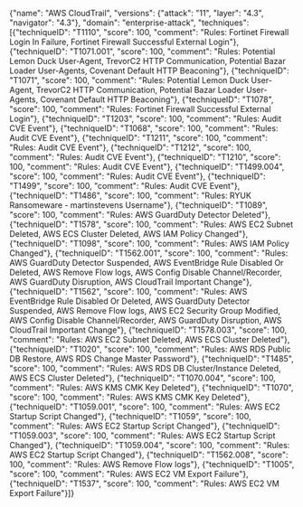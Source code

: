 {"name": "AWS CloudTrail", "versions": {"attack": "11", "layer": "4.3", "navigator": "4.3"}, "domain": "enterprise-attack", "techniques": [{"techniqueID": "T1110", "score": 100, "comment": "Rules: Fortinet Firewall Login In Failure, Fortinet Firewall Successful External Login"}, {"techniqueID": "T1071.001", "score": 100, "comment": "Rules: Potential Lemon Duck User-Agent, TrevorC2 HTTP Communication, Potential Bazar Loader User-Agents, Covenant Default HTTP Beaconing"}, {"techniqueID": "T1071", "score": 100, "comment": "Rules: Potential Lemon Duck User-Agent, TrevorC2 HTTP Communication, Potential Bazar Loader User-Agents, Covenant Default HTTP Beaconing"}, {"techniqueID": "T1078", "score": 100, "comment": "Rules: Fortinet Firewall Successful External Login"}, {"techniqueID": "T1203", "score": 100, "comment": "Rules: Audit CVE Event"}, {"techniqueID": "T1068", "score": 100, "comment": "Rules: Audit CVE Event"}, {"techniqueID": "T1211", "score": 100, "comment": "Rules: Audit CVE Event"}, {"techniqueID": "T1212", "score": 100, "comment": "Rules: Audit CVE Event"}, {"techniqueID": "T1210", "score": 100, "comment": "Rules: Audit CVE Event"}, {"techniqueID": "T1499.004", "score": 100, "comment": "Rules: Audit CVE Event"}, {"techniqueID": "T1499", "score": 100, "comment": "Rules: Audit CVE Event"}, {"techniqueID": "T1486", "score": 100, "comment": "Rules: RYUK Ransomeware - martinstevens Username"}, {"techniqueID": "T1089", "score": 100, "comment": "Rules: AWS GuardDuty Detector Deleted"}, {"techniqueID": "T1578", "score": 100, "comment": "Rules: AWS EC2 Subnet Deleted, AWS ECS Cluster Deleted, AWS IAM Policy Changed"}, {"techniqueID": "T1098", "score": 100, "comment": "Rules: AWS IAM Policy Changed"}, {"techniqueID": "T1562.001", "score": 100, "comment": "Rules: AWS GuardDuty Detector Suspended, AWS EventBridge Rule Disabled Or Deleted, AWS Remove Flow logs, AWS Config Disable Channel/Recorder, AWS GuardDuty Disruption, AWS CloudTrail Important Change"}, {"techniqueID": "T1562", "score": 100, "comment": "Rules: AWS EventBridge Rule Disabled Or Deleted, AWS GuardDuty Detector Suspended, AWS Remove Flow logs, AWS EC2 Security Group Modified, AWS Config Disable Channel/Recorder, AWS GuardDuty Disruption, AWS CloudTrail Important Change"}, {"techniqueID": "T1578.003", "score": 100, "comment": "Rules: AWS EC2 Subnet Deleted, AWS ECS Cluster Deleted"}, {"techniqueID": "T1020", "score": 100, "comment": "Rules: AWS RDS Public DB Restore, AWS RDS Change Master Password"}, {"techniqueID": "T1485", "score": 100, "comment": "Rules: AWS RDS DB Cluster/Instance Deleted, AWS ECS Cluster Deleted"}, {"techniqueID": "T1070.004", "score": 100, "comment": "Rules: AWS KMS CMK Key Deleted"}, {"techniqueID": "T1070", "score": 100, "comment": "Rules: AWS KMS CMK Key Deleted"}, {"techniqueID": "T1059.001", "score": 100, "comment": "Rules: AWS EC2 Startup Script Changed"}, {"techniqueID": "T1059", "score": 100, "comment": "Rules: AWS EC2 Startup Script Changed"}, {"techniqueID": "T1059.003", "score": 100, "comment": "Rules: AWS EC2 Startup Script Changed"}, {"techniqueID": "T1059.004", "score": 100, "comment": "Rules: AWS EC2 Startup Script Changed"}, {"techniqueID": "T1562.008", "score": 100, "comment": "Rules: AWS Remove Flow logs"}, {"techniqueID": "T1005", "score": 100, "comment": "Rules: AWS EC2 VM Export Failure"}, {"techniqueID": "T1537", "score": 100, "comment": "Rules: AWS EC2 VM Export Failure"}]}